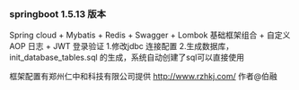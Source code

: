 ### springboot 1.5.13 版本
Spring cloud + Mybatis + Redis + Swagger + Lombok 基础框架组合 + 自定义 AOP 日志 + JWT 登录验证
1.修改jdbc 连接配置
2.生成数据库，init_database_tables.sql 的生成，系统自动创建了sql可以直接使用

框架配置有郑州仁中和科技有限公司提供
http://www.rzhkj.com/
作者@伯融
 
